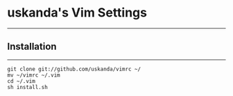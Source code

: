 # uskanda's Vim Settings
------

## Installation
------
    git clone git://github.com/uskanda/vimrc ~/
    mv ~/vimrc ~/.vim
    cd ~/.vim
    sh install.sh
